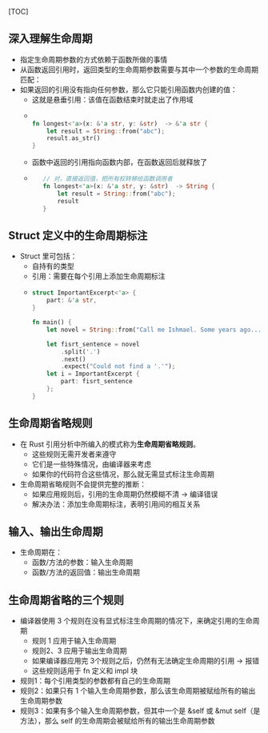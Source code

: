 
[TOC]

## 深入理解生命周期
- 指定生命周期参数的方式依赖于函数所做的事情
- 从函数返回引用时，返回类型的生命周期参数需要与其中一个参数的生命周期匹配：
- 如果返回的引用没有指向任何参数，那么它只能引用函数内创建的值：
  - 这就是悬垂引用：该值在函数结束时就走出了作用域
  - ```rust
   
    fn longest<'a>(x: &'a str, y: &str)  -> &'a str {
        let result = String::from("abc");
        result.as_str()
    }
    ```
   - 函数中返回的引用指向函数内部，在函数返回后就释放了
   - ```rust
        // 对，直接返回值，把所有权转移给函数调用者
        fn longest<'a>(x: &'a str, y: &str)  -> String {
            let result = String::from("abc");
            result
        }
     ```

## Struct 定义中的生命周期标注
- Struct 里可包括：
  - 自持有的类型 
  - 引用：需要在每个引用上添加生命周期标注
  - ```rust
    struct ImportantExcerpt<'a> {
        part: &'a str,
    }

    fn main() {
        let novel = String::from("Call me Ishmael. Some years ago...");

        let fisrt_sentence = novel
            .split('.')
            .next()
            .expect("Could not find a '.'");
        let i = ImportantExcerpt {
            part: fisrt_sentence
        };
    }
    ```


## 生命周期省略规则
- 在 Rust 引用分析中所编入的模式称为**生命周期省略规则**。
  - 这些规则无需开发者来遵守
  - 它们是一些特殊情况，由编译器来考虑
  - 如果你的代码符合这些情况，那么就无需显式标注生命周期
- 生命周期省略规则不会提供完整的推断：
  - 如果应用规则后，引用的生命周期仍然模糊不清 -> 编译错误
  - 解决办法：添加生命周期标注，表明引用间的相互关系


## 输入、输出生命周期
- 生命周期在：
  - 函数/方法的参数：输入生命周期
  - 函数/方法的返回值：输出生命周期



## 生命周期省略的三个规则
- 编译器使用 3 个规则在没有显式标注生命周期的情况下，来确定引用的生命周期
  - 规则 1 应用于输入生命周期
  - 规则2、3 应用于输出生命周期
  - 如果编译器应用完 3个规则之后，仍然有无法确定生命周期的引用 -> 报错
  - 这些规则适用于 fn 定义和 impl 块
- 规则1：每个引用类型的参数都有自己的生命周期
- 规则2：如果只有 1 个输入生命周期参数，那么该生命周期被赋给所有的输出生命周期参数
- 规则3：如果有多个输入生命周期参数，但其中一个是 &self 或 &mut self（是方法），那么 self 的生命周期会被赋给所有的输出生命周期参数
  
  